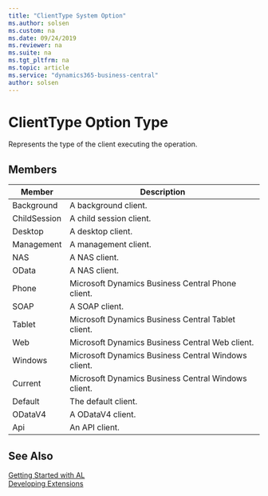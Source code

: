 ```yaml
---
title: "ClientType System Option"
ms.author: solsen
ms.custom: na
ms.date: 09/24/2019
ms.reviewer: na
ms.suite: na
ms.tgt_pltfrm: na
ms.topic: article
ms.service: "dynamics365-business-central"
author: solsen
---
```

[//]: # (START>DO_NOT_EDIT)
[//]: # (IMPORTANT:Do not edit any of the content between here and the END>DO_NOT_EDIT.)
[//]: # (Any modifications should be made in the .xml files in the ModernDev repo.)
# ClientType Option Type
Represents the type of the client executing the operation.

## Members
|  Member  |  Description  |
|----------------|---------------|
|Background|A background client.|
|ChildSession|A child session client.|
|Desktop|A desktop client.|
|Management|A management client.|
|NAS|A NAS client.|
|OData|A NAS client.|
|Phone|Microsoft Dynamics Business Central Phone client.|
|SOAP|A SOAP client.|
|Tablet|Microsoft Dynamics Business Central Tablet client.|
|Web|Microsoft Dynamics Business Central Web client.|
|Windows|Microsoft Dynamics Business Central Windows client.|
|Current|Microsoft Dynamics Business Central Windows client.|
|Default|The default client.|
|ODataV4|A ODataV4 client.|
|Api|An API client.|

[//]: # (IMPORTANT: END>DO_NOT_EDIT)
## See Also  
[Getting Started with AL](../../devenv-get-started.md)  
[Developing Extensions](../../devenv-dev-overview.md)  